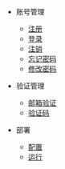 <!-- 侧边栏 -->

* 账号管理

    * [注册](/api/account/register)
    * [登录](/api/account/login)
    * [注销](/api/account/logout)
    * [忘记密码](/api/account/reset_pwd)
    * [修改密码](/api/account/change_pwd)

* 验证管理

    * [邮箱验证](/api/verify/email)
    * [验证码](/api/verify/captcha)

<!-- * 用户管理

* 权限管理

    * [添加用户权限](/)
    * [删除用户权限](/)

* 设备管理

    * [添加设备](/)
    * [删除设备](/)
    * [获取设备列表](/) -->

* 部署
 
    * [配置](/api/deploy/config)
    * [运行](/api/deploy/run)
